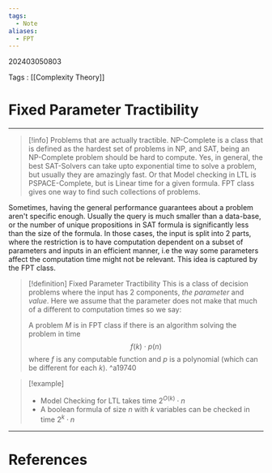 ```yaml
---
tags:
  - Note
aliases:
  - FPT
---
```

202403050803

Tags : [[Complexity Theory]]
# Fixed Parameter Tractibility
---
>[!info] Problems that are actually tractible.
>NP-Complete is a class that is defined as the hardest set of problems in NP, and SAT, being an NP-Complete problem should be hard to compute. Yes, in general, the best SAT-Solvers can take upto exponential time to solve a problem, but usually they are amazingly fast. Or that Model checking in LTL is PSPACE-Complete, but is Linear time for a given formula. FPT class gives one way to find such collections of problems.

Sometimes, having the general performance guarantees about a problem aren't specific enough. Usually the query is much smaller than a data-base, or the number of unique propositions in SAT formula is significantly less than the size of the formula. In those cases, the input is split into 2 parts, where the restriction is to have computation dependent on a subset of parameters and inputs in an efficient manner, i.e the way some parameters affect the computation time might not be relevant. This idea is captured by the FPT class.

>[!definition] Fixed Parameter Tractibility
>This is a class of decision problems where the input has 2 components, *the parameter* and *value*. Here we assume that the parameter does not make that much of a different to computation times so we say:
>
>A problem $M$ is in FPT class if there is an algorithm solving the problem in time 
>$$
>f(k)\cdot p(n)
>$$
>where $f$ is any computable function and $p$ is a polynomial (which can be different for each $k$).
>^a19740


>[!example]
>- Model Checking for LTL takes time $2^{O(k)}\cdot n$ 
>- A boolean formula of size $n$ with $k$ variables can be checked in time $2^k\cdot n$


---
# References
